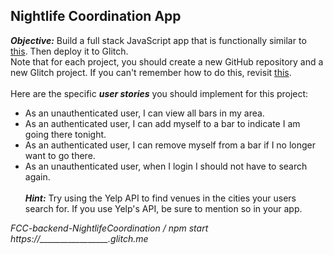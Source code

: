 ## Nightlife Coordination App
<b><i>Objective:</i></b> Build a full stack JavaScript app that is functionally similar to 
[this](http://whatsgoinontonight.herokuapp.com).
 Then deploy it to Glitch.<br>
Note that for each project, you should create a new GitHub repository and a new Glitch 
project. If you can't remember how to do this, revisit 
[this](https://freecodecamp.org/challenges/get-set-for-our-api-development-projects).<br>
<br>
Here are the specific <b><i>user stories</i></b> you should implement for this project:
<br>
 - As an unauthenticated user, I can view all bars in my area.
 - As an authenticated user, I can add myself to a bar to indicate I am going there tonight.
 - As an authenticated user, I can remove myself from a bar if I no longer want to go there.
 - As an unauthenticated user, when I login I should not have to search again.
<br><br>
<b><i>Hint:</i></b> Try using the Yelp API to find venues in the cities your users search for. 
If you use Yelp's API, be sure to mention so in your app.

<p><i>FCC-backend-NightlifeCoordination / npm start</i><br>
<i>https://_________________.glitch.me</i>
